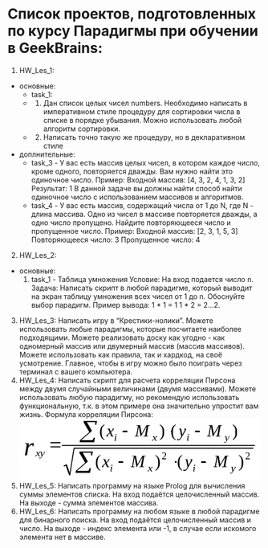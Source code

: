 # Список проектов, подготовленных по курсу Парадигмы при обучении в GeekBrains:
1. HW_Les_1:
- основные:
   - task_1: 
   - 1. Дан список целых чисел numbers. Необходимо написать в императивном стиле процедуру для
сортировки числа в списке в порядке убывания. Можно использовать любой алгоритм сортировки.
   - 2. Написать точно такую же процедуру, но в декларативном стиле
- доплнительные:
   - task_3 - У вас есть массив целых чисел, в котором каждое число, кроме одного, повторяется дважды. Вам нужно найти это одиночное число. Пример: Входной массив: [4, 3, 2, 4, 1, 3, 2] Результат: 1
   В данной задаче вы должны найти способ найти одиночное число с использованием массивов и алгоритмов.
    - task_4 - У вас есть массив, содержащий числа от 1 до N, где N - длина массива. Одно из чисел в массиве повторяется дважды, а одно число пропущено. Найдите повторяющееся число и пропущенное число. Пример: Входной массив: [2, 3, 1, 5, 3] Повторяющееся число: 3 Пропущенное число: 4

2. HW_Les_2:
- основные:
  1. task_1 - Таблица умножения
  Условие: На вход подается число n.
  Задача: Написать скрипт в любой парадигме, который выводит на экран таблицу умножения всех чисел от 1 до n. Обоснуйте выбор парадигм.
  Пример вывода: 
  1 * 1 = 1
  1 * 2 = 2...2. 
3. HW_Les_3:
   Написать игру в “Крестики-нолики”. Можете использовать
   любые парадигмы, которые посчитаете наиболее
   подходящими. Можете реализовать доску как угодно - как
   одномерный массив или двумерный массив (массив массивов).
   Можете использовать как правила, так и хардкод, на своё
   усмотрение. Главное, чтобы в игру можно было поиграть через
   терминал с вашего компьютера.
4. HW_Les_4:
   Написать скрипт для расчета корреляции Пирсона между
   двумя случайными величинами (двумя массивами). Можете
   использовать любую парадигму, но рекомендую использовать
   функциональную, т.к. в этом примере она значительно
   упростит вам жизнь.
   Формула корреляции Пирсона:
   ![Calc](HW_Les_4/formula.jpg)
5. HW_Les_5:
Написать программу на языке Prolog для вычисления суммы
элементов списка. На вход подаётся целочисленный массив.
На выходе - сумма элементов массива.
6. HW_Les_6:
Написать программу на любом языке в любой парадигме для
бинарного поиска. На вход подаётся целочисленный массив и
число. На выходе - индекс элемента или -1, в случае если искомого
элемента нет в массиве.